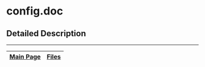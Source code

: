 # config.doc #



## Detailed Description ##




---
| [Main Page](Doxygen.md) | [Files](Doxygen_files.md) |
|:------------------------|:--------------------------|
